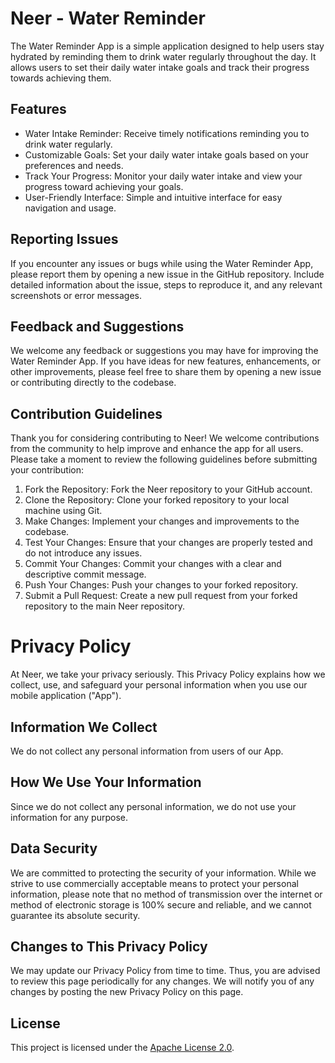 # Neer - Water Reminder
The Water Reminder App is a simple application designed to help users stay hydrated by reminding them to drink water regularly throughout the day. 
It allows users to set their daily water intake goals and track their progress towards achieving them.

## Features
* Water Intake Reminder: Receive timely notifications reminding you to drink water regularly.
* Customizable Goals: Set your daily water intake goals based on your preferences and needs.
* Track Your Progress: Monitor your daily water intake and view your progress toward achieving your goals.
* User-Friendly Interface: Simple and intuitive interface for easy navigation and usage.

## Reporting Issues
If you encounter any issues or bugs while using the Water Reminder App, please report them by opening a new issue in the GitHub repository.
Include detailed information about the issue, steps to reproduce it, and any relevant screenshots or error messages.

## Feedback and Suggestions
We welcome any feedback or suggestions you may have for improving the Water Reminder App. If you have ideas for new features, enhancements,
or other improvements, please feel free to share them by opening a new issue or contributing directly to the codebase.

## Contribution Guidelines
Thank you for considering contributing to Neer! We welcome contributions from the community to help improve and enhance the app for all users. 
Please take a moment to review the following guidelines before submitting your contribution:

1. Fork the Repository: Fork the Neer repository to your GitHub account.
2. Clone the Repository: Clone your forked repository to your local machine using Git. 
3. Make Changes: Implement your changes and improvements to the codebase.
4. Test Your Changes: Ensure that your changes are properly tested and do not introduce any issues.
5. Commit Your Changes: Commit your changes with a clear and descriptive commit message.
6. Push Your Changes: Push your changes to your forked repository.
7. Submit a Pull Request: Create a new pull request from your forked repository to the main Neer repository.


# Privacy Policy
At Neer, we take your privacy seriously. This Privacy Policy explains how we collect, use, and safeguard your personal information when you use our mobile application ("App").

## Information We Collect
We do not collect any personal information from users of our App.

## How We Use Your Information
Since we do not collect any personal information, we do not use your information for any purpose.

## Data Security
We are committed to protecting the security of your information. While we strive to use commercially acceptable means to protect your personal information,
please note that no method of transmission over the internet or method of electronic storage is 100% secure and reliable, and we cannot guarantee its absolute security.

## Changes to This Privacy Policy
We may update our Privacy Policy from time to time. Thus, you are advised to review this page periodically for any changes. We will notify you of any changes by posting the new Privacy Policy on this page.


## License
This project is licensed under the [Apache License 2.0](https://www.apache.org/licenses/LICENSE-2.0).
